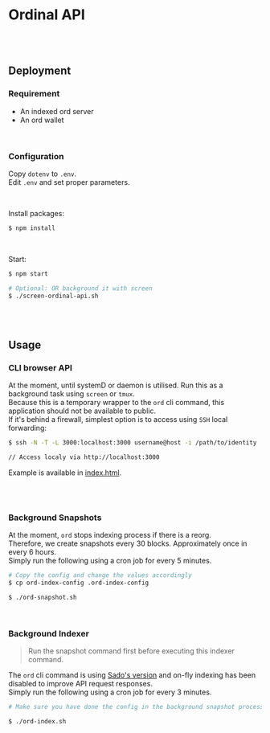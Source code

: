 # Ordinal API

<br />
<br />

## Deployment

### Requirement

- An indexed ord server
- An ord wallet

<br />

### Configuration

Copy `dotenv` to `.env`.\
Edit `.env` and set proper parameters.

<br />

Install packages:

```javascript
$ npm install
```

<br />

Start:

```sh
$ npm start

# Optional: OR background it with screen
$ ./screen-ordinal-api.sh
```

<br />
<br />

## Usage

### CLI browser API

At the moment, until systemD or daemon is utilised. Run this as a background task using `screen` or `tmux`.\
Because this is a temporary wrapper to the `ord` cli command, this application should not be available to public.\
If it's behind a firewall, simplest option is to access using `SSH` local forwarding:

```sh
$ ssh -N -T -L 3000:localhost:3000 username@host -i /path/to/identity

// Access localy via http://localhost:3000
```

Example is available in [index.html](https://github.com/sadoprotocol/ordinal-api/blob/main/index.html).

<br />
<br />


### Background Snapshots

At the moment, `ord` stops indexing process if there is a reorg.\
Therefore, we create snapshots every 30 blocks. Approximately once in every 6 hours.\
Simply run the following using a cron job for every 5 minutes.

```sh
# Copy the config and change the values accordingly
$ cp ord-index-config .ord-index-config

$ ./ord-snapshot.sh
```

<br />

### Background Indexer

> Run the snapshot command first before executing this indexer command.

The `ord` cli command is using [Sado's version](https://github.com/sadoprotocol/ord) and on-fly indexing has been disabled to improve API request responses.\
Simply run the following using a cron job for every 3 minutes.

```sh
# Make sure you have done the config in the background snapshot process above.

$ ./ord-index.sh
```
